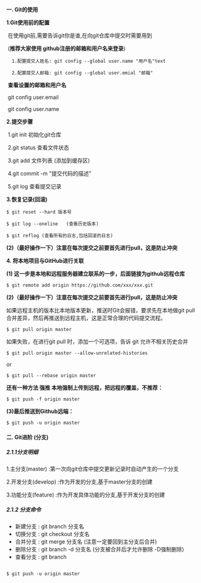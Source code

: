 **一. Git的使用**

**1.Git使用前的配置**

​	在使用git前,需要告诉git你是谁,在向git仓库中提交时需要用到 

​	(**推荐大家使用 github注册的邮箱和用户名来登录**)

```text
  1.配置提交人姓名: git config --global user.name "用户名"text
```

```text
  2.配置提交人邮箱: git config --global user.emial "邮箱"		
```

​	**查看设置的邮箱和用户名**

​	  git  config  user.email

​          git  config  user.name

**2.提交步骤**

​	1.git init 初始化git仓库

​	2.git status 查看文件状态

​	3.git add 文件列表  (添加到缓存区)

​	4.git commit -m  "提交代码的描述" 

​	5.git log 查看提交记录

**3.恢复记录(回滚)**

```text
$ git reset --hard 版本号 
```

```text
$ git log --oneline   (查看历史版本)
```

```text
$ git reflog (查看所有的日志,包括回滚的日志)
```

**(2)（最好操作一下）注意在每次提交之前要首先进行pull，这是防止冲突**

**4. 将本地项目与GitHub进行关联**

**(1) 这一步是本地和远程服务器建立联系的一步，后面链接为github远程仓库**

```text
$ git remote add origin https://github.com/xxx/xxx.git
```

**(2)（最好操作一下）注意在每次提交之前要首先进行pull，这是防止冲突**

如果远程主机的版本比本地版本更新，推送时Git会报错，要求先在本地做git pull合并差异，然后再推送到远程主机，这是正常合理的代码提交流程。

```text
$ git pull origin master
```

如果失败，在进行git pull 时，添加一个可选项，告诉 git 允许不相关历史合并

```text
$ git pull origin master --allow-unrelated-histories
```

or

```text
$ git pull --rebase origin master 
```

**还有一种方法 强推 本地强制上传到远程，把远程的覆盖，不推荐：**

```text
$ git push -f origin master 
```

**(3)最后推送到Github远端：**

```text
$ git push -u origin master
```





#### **二. Git进阶 (分支)**

##### 2.1.1分支明细

   1.主分支(master) :第一次向git仓库中提交更新记录时自动产生的一个分支

   2.开发分支(develop) :作为开发的分支,基于master分支的创建

   3.功能分支(feature) :作为开发具体功能的分支,基于开发分支的创建

##### 2.1.2 分支命令

- 新建分支 : git branch 分支名
- 切换分支 : git checkout 分支名
- 合并分支 : git merge 分支名  (注意一定要回到主分支后合并)
- 删除分支 : git branch -d 分支名  (分支被合并后才允许删除  -D强制删除)
- 查看分支 : git branch

```text

```

```text
$ git push -u origin master
```

​	

​	

​	
